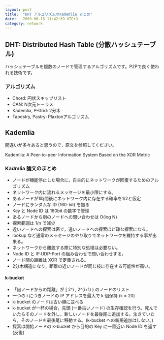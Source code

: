 ```yaml
---
layout: post
title:  "DHT アルゴリズムのKademlia まとめ"
date:   2009-06-16 11:42:39 UTC+9
category: network
---
```


## DHT: Distributed Hash Table (分散ハッシュテーブル)

ハッシュテーブルを複数のノードで管理するアルゴリズムです。P2Pで良く使われる技術です。

### アルゴリズム

- Chord: 円状スキップリスト
- CAN: N次元トーラス
- Kademlia, P-Grid: 2分木
- Tapestry, Pastry: Plaxtonアルゴリズム

## Kademlia

間違いが多々あると思うので，原文を参照してください。

Kademlia: A Peer-to-peer Information System Based on the XOR Metric

### Kadmlia 論文のまとめ

- ノードが機能停止した場合に，自主的にネットワークが回復するためのアルゴリズム
- ネットワーク内に流れるメッセージを最小限にする。
- あるノードが1時間後にネットワーク内に存在する確率を1/2と仮定
- ノードにランダムな ID (160-bit) を振る
- Key と Node ID は 160bit の数字で管理
- あるノードから別のノードへの問い合わせは O(log N)
- 探索範囲は 1/n で減少
- 近いノードへの探索は密で，遠いノードへの探索ほど疎な探索になる。
- lookup など通常のメッセージのやり取りでネットワークを維持する事が出来る。
- ネットワークから離脱する際に特別な処理は必要ない。
- Node ID と IP:UDP-Port の組み合わせで問い合わせする。
- ノード間の距離は XOR で定義される。
- 2分木構造になり，距離の近いノードが同じ枝に存在する可能性が高い。

#### k-bucket

- 「自ノードからの距離」が [ 2^i , 2^(i+1) ) のノードのリスト
- 一つの i につきノードの IP アドレスを最大で k 個保持 (k = 20)
- k-bucket のノードは古い順に並べる
- k-bucket が一杯の場合，先頭 (一番古いノード) の生存確認を行う。死んでいたらそのノードを外し，新しいノードを最後尾に追加する。生きていたら，そのノードを最後尾に移動する。(k-bucket への新規追加はしない。)
- 探索は開始ノードの k-bucket から目的の Key に一番近い Node ID を返す (反復)

